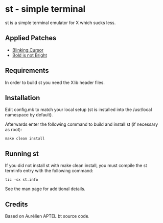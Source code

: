 # st - simple terminal
st is a simple terminal emulator for X which sucks less.
## Applied Patches
- [Blinking Cursor](https://st.suckless.org/patches/blinking_cursor/)
- [Bold is not Bright](https://st.suckless.org/patches/bold-is-not-bright/)
## Requirements
In order to build st you need the Xlib header files.
## Installation
Edit config.mk to match your local setup (st is installed into the /usr/local namespace by default).

Afterwards enter the following command to build and install st (if necessary as root):

`make clean install`

## Running st
If you did not install st with make clean install, you must compile the st terminfo entry with the following command:

`tic -sx st.info`

See the man page for additional details.
## Credits
Based on Aurélien APTEL <aurelien dot aptel at gmail dot com> bt source code.

